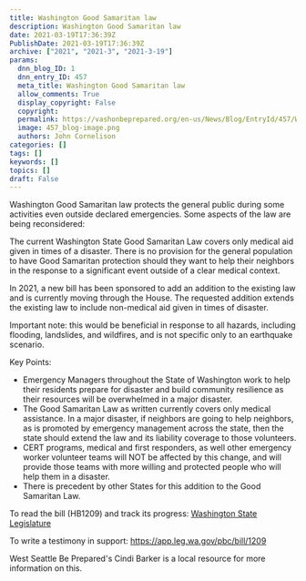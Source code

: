 ```yaml
---
title: Washington Good Samaritan law
description: Washington Good Samaritan law
date: 2021-03-19T17:36:39Z
PublishDate: 2021-03-19T17:36:39Z
archive: ["2021", "2021-3", "2021-3-19"]
params:
  dnn_blog_ID: 1
  dnn_entry_ID: 457
  meta_title: Washington Good Samaritan law
  allow_comments: True
  display_copyright: False
  copyright:
  permalink: https://vashonbeprepared.org/en-us/News/Blog/EntryId/457/Washington-Good-Samaritan-law
  image: 457_blog-image.png
  authors: John Cornelison
categories: []
tags: []
keywords: []
topics: []
draft: False
---
```


<p>Washington Good Samaritan law protects the general public during some activities even outside declared emergencies. Some aspects of the law are being reconsidered:<p>The current Washington State Good Samaritan Law covers only medical aid given in times of a disaster. There is no provision for the general population to have Good Samaritan protection should they want to help their neighbors in the response to a significant event outside of a clear medical context.<p>In 2021, a new bill has been sponsored to add an addition to the existing law and is currently moving through the House. The requested addition extends the existing law to include non-medical aid given in times of disaster. <p>Important note: this would be beneficial in response to all hazards, including flooding, landslides, and wildfires, and is not specific only to an earthquake scenario.<p>Key Points:<ul><li>Emergency Managers throughout the State of Washington work to help their residents prepare for disaster and build community resilience as their resources will be overwhelmed in a major disaster. 
<li>The Good Samaritan Law as written currently covers only medical assistance. In a major disaster, if neighbors are going to help neighbors, as is promoted by emergency management across the state, then the state should extend the law and its liability coverage to those volunteers. 
<li>CERT programs, medical and first responders, as well other emergency worker volunteer teams will NOT be affected by this change, and will provide those teams with more willing and protected people who will help them in a disaster. 
<li>There is precedent by other States for this addition to the Good Samaritan Law. </li></ul><p>To read the bill (HB1209) and track its progress: <a href="https://app.leg.wa.gov/billsummary?BillNumber=1209&amp;Year=2021&amp;Initiative=False">Washington State Legislature</a><p>To write a testimony in support: <a href="https://app.leg.wa.gov/pbc/bill/1209">https://app.leg.wa.gov/pbc/bill/1209</a><p>West Seattle Be Prepared's Cindi Barker is a local resource for more information on this.</p>
